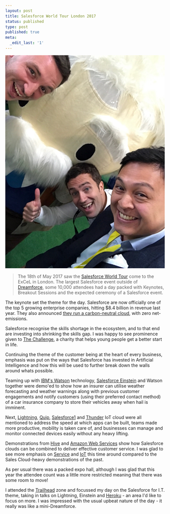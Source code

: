 ```yaml
---
layout: post
title: Salesforce World Tour London 2017
status: published
type: post
published: true
meta:
  _edit_last: '1'
---
```


![Me, John Berkin and Matt Lloren with Einstein](/images/WorldTourLondon2017.jpg "Me, John Berkin and Matt Lloren with Einstein")

> The 18th of May 2017 saw the [Salesforce World Tour](https://www.salesforce.com/uk/campaign/london/) come to the ExCeL in London. The largest Salesforce event outside of [Dreamforce](https://www.salesforce.com/dreamforce/), some 10,000 attendees had a day packed with Keynotes, Breakout Sessions and the expected ceremony of a Salesforce event.

The keynote set the theme for the day. Salesforce are now officially one of the top 5 growing enterprise companies, hitting $8.4 billion in revenue last year. They also announced [they run a carbon-neutral cloud](https://www.salesforce.com/company/news-press/press-releases/2017/04/170413.jsp), with zero net-emissions.

Salesforce recognise the skills shortage in the ecosystem, and to that end are investing into shrinking the skills gap. I was happy to see prominence given to [The Challenge](http://the-challenge.org), a charity that helps young people get a better start in life.

Continuing the theme of the customer being at the heart of every business, emphasis was put on the ways that Salesforce has invested in Artificial Intelligence and how this will be used to further break down the walls around whats possible.

Teaming up with [IBM's Watson](https://www.ibm.com/watson/) technology, [Salesforce Einstein](https://www.salesforce.com/uk/products/einstein/overview/) and Watson together were demo'ed to show how an insurer can utilise weather forecasting and weather warnings along with previous customer engagements and notify customers (using their preferred contact method) of a car insurance company to store their vehicles away when hail is imminent.

Next, [Lightning](https://developer.salesforce.com/lightning), [Quip](https://quip.com), [Salesforce1](https://www.salesforce.com/uk/solutions/mobile/overview/) and [Thunder](https://www.salesforce.com/products/platform/products/thunder/) IoT cloud were all mentioned to address the speed at which apps can be built, teams made more productive, mobility is taken care of, and businesses can manage and monitor connected devices easily without any heavy lifting.

Demonstrations from [Hive](https://www.hivehome.com) and [Amazon Web Services](https://aws.amazon.com) show how Salesforce clouds can be combined to deliver effective customer service. I was glad to see more emphasis on [Service](https://www.salesforce.com/uk/products/service-cloud/overview/) and [IoT](https://www.salesforce.com/uk/products/iot-cloud/overview/) this time around compared to the Sales Cloud-heavy demonstrations of the past.

As per usual there was a packed expo hall, although I was glad that this year the attendee count was a little more restricted meaning that there was some room to move!

I attended the [Trailhead](https://trailhead.salesforce.com) zone and focussed my day on the Salesforce for I.T. theme, taking in talks on Lightning, Einstein and [Heroku](https://www.heroku.com) - an area I'd like to focus on more. I was impressed with the usual upbeat nature of the day - it really was like a mini-Dreamforce.
